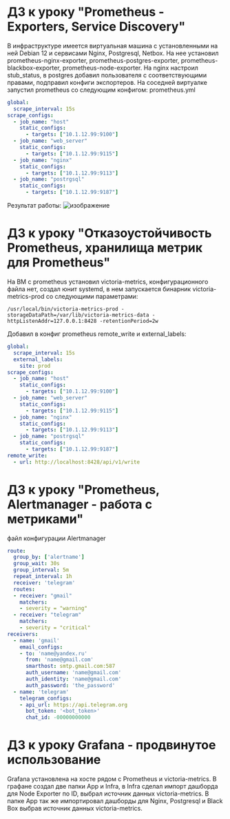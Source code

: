 # ДЗ к уроку "Prometheus - Exporters, Service Discovery"

В инфраструктуре имеется виртуальная машина с установленными на ней Debian 12 и сервисами Nginx, Postgresql, Netbox.
На нее установил prometheus-nginx-exporter, prometheus-postgres-exporter, prometheus-blackbox-exporter, prometheus-node-exporter.
На nginx настроил stub_status, в postgres добавил пользователя с соответствующими правами, подправил конфиги экспортеров.
На соседней виртуалке запустил prometheus со следующим конфигом:
prometheus.yml
```yaml
global:
  scrape_interval: 15s
scrape_configs:
  - job_name: "host"
    static_configs:
      - targets: ["10.1.12.99:9100"]
  - job_name: "web_server"
    static_configs:
      - targets: ["10.1.12.99:9115"]
  - job_name: "nginx"
    static_configs:
      - targets: ["10.1.12.99:9113"]
  - job_name: "postrgsql"
    static_configs:
      - targets: ["10.1.12.99:9187"]
```
Результат работы:
![изображение](https://github.com/user-attachments/assets/5fabd84f-a7f3-493f-994d-33bcbf97e61d)

# ДЗ к уроку "Отказоустойчивость Prometheus, хранилища метрик для Prometheus"
На ВМ с prometheus установил victoria-metrics, конфигурационного файла нет, создал юнит systemd, в нем запускается бинарник victoria-metrics-prod со следующими параметрами:
```shell
/usr/local/bin/victoria-metrics-prod -storageDataPath=/var/lib/victoria-metrics-data -httpListenAddr=127.0.0.1:8428 -retentionPeriod=2w
```
Добавил в конфиг prometheus remote_write и external_labels:
```yaml
global:
  scrape_interval: 15s
  external_labels:
    site: prod
scrape_configs:
  - job_name: "host"
    static_configs:
      - targets: ["10.1.12.99:9100"]
  - job_name: "web_server"
    static_configs:
      - targets: ["10.1.12.99:9115"]
  - job_name: "nginx"
    static_configs:
      - targets: ["10.1.12.99:9113"]
  - job_name: "postrgsql"
    static_configs:
      - targets: ["10.1.12.99:9187"]
remote_write:
  - url: http://localhost:8428/api/v1/write
```
# ДЗ к уроку "Prometheus, Alertmanager - работа с метриками"
файл конфигурации Alertmanager
```yaml
route:
  group_by: ['alertname']
  group_wait: 30s
  group_interval: 5m
  repeat_interval: 1h
  receiver: 'telegram'
  routes:
  - receiver: "gmail"
    matchers:
    - severity = "warning"
  - receiver: "telegram"
    matchers:
    - severity = "critical"
receivers:
  - name: 'gmail'
    email_configs:
    - to: 'name@yandex.ru'
      from: 'name@gmail.com'
      smarthost: smtp.gmail.com:587
      auth_username: 'name@gmail.com'
      auth_identity: 'name@gmail.com'
      auth_password: 'the_password'
  - name: 'telegram'
    telegram_configs:
    - api_url: https://api.telegram.org
      bot_token: '<bot_token>'
      chat_id: -00000000000
```
# ДЗ к уроку Grafana - продвинутое использование
Grafana установлена на хосте рядом с Prometheus и victoria-metrics. В графане создал две папки App и Infra,
в Infra сделал импорт дашборда для Node Exporter по ID, выбрал источник данных victoria-metrics.
В папке App так же импортировал дашборды для Nginx, Postgresql и Black Box выбрав источник данных victoria-metrics. 